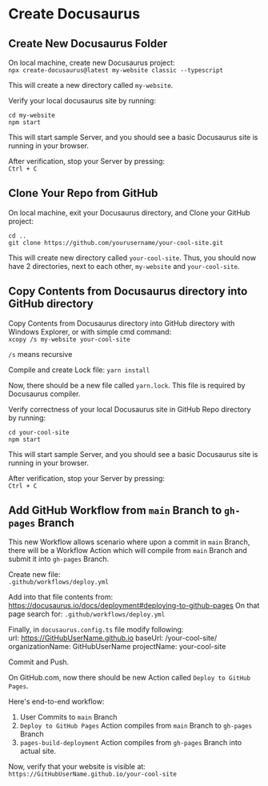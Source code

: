 # Create Docusaurus

## Create New Docusaurus Folder

On local machine, create new Docusaurus project:  
`npx create-docusaurus@latest my-website classic --typescript`

This will create a new directory called `my-website`.

Verify your local docusaurus site by running:

```Cmd
cd my-website
npm start
```

This will start sample Server, and you should see a basic Docusaurus site is running in your browser.

After verification, stop your Server by pressing:  
`Ctrl + C`

## Clone Your Repo from GitHub

On local machine, exit your Docusaurus directory, and Clone your GitHub project:  

```Cmd
cd ..
git clone https://github.com/yourusername/your-cool-site.git
```

This will create new directory called `your-cool-site`. Thus, you should now have 2 directories, next to each other, `my-website` and `your-cool-site`.

## Copy Contents from Docusaurus directory into GitHub directory

Copy Contents from Docusaurus directory into GitHub directory with Windows Explorer, or with simple cmd command:  
`xcopy /s my-website your-cool-site`

`/s` means recursive

Compile and create Lock file:
`yarn install`

Now, there should be a new file called `yarn.lock`. This file is required by Docusaurus compiler.

Verify correctness of your local Docusaurus site in GitHub Repo directory by running:

```Cmd
cd your-cool-site
npm start
```

This will start sample Server, and you should see a basic Docusaurus site is running in your browser.

After verification, stop your Server by pressing:  
`Ctrl + C`

## Add GitHub Workflow from `main` Branch to `gh-pages` Branch

This new Workflow allows scenario where upon a commit in `main` Branch, there will be a Workflow Action which will compile from `main` Branch and submit it into `gh-pages` Branch.

Create new file:  
`.github/workflows/deploy.yml`

Add into that file contents from:  
https://docusaurus.io/docs/deployment#deploying-to-github-pages
On that page search for: `.github/workflows/deploy.yml`

Finally, in `docusaurus.config.ts` file modify following:  
url: https://GitHubUserName.github.io
baseUrl: /your-cool-site/
organizationName: GitHubUserName
projectName: your-cool-site

Commit and Push.

On GitHub.com, now there should be new Action called `Deploy to GitHub Pages`.

Here's end-to-end workflow:

1. User Commits to `main` Branch
1. `Deploy to GitHub Pages` Action compiles from `main` Branch to `gh-pages` Branch
1. `pages-build-deployment` Action compiles from `gh-pages` Branch into actual site.

Now, verify that your website is visible at:  
`https://GitHubUserName.github.io/your-cool-site`
